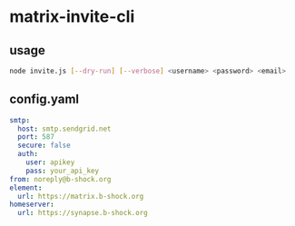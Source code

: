 # matrix-invite-cli

## usage
```sh
node invite.js [--dry-run] [--verbose] <username> <password> <email>
```

## config.yaml
```yaml
smtp:
  host: smtp.sendgrid.net
  port: 587
  secure: false
  auth:
    user: apikey
    pass: your_api_key
from: noreply@b-shock.org
element:
  url: https://matrix.b-shock.org
homeserver:
  url: https://synapse.b-shock.org
```
